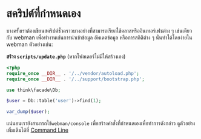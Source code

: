 # สคริปต์ที่กำหนดเอง

บางครั้งเราต้องเขียนสคริปต์ชั่วคราวบางอย่างที่สามารถเรียกใช้คลาสหรืออินเทอร์เฟซต่าง ๆ เช่นเดียวกับ webman เพื่อทำงานเช่นการนำเข้าข้อมูล อัพเดตข้อมูล หรือการสถิติต่าง ๆ นั่นทำได้โดยง่ายใน webman ตัวอย่างเช่น:

**สร้าง `scripts/update.php`** (หากโฟลเดอร์ไม่มีให้สร้างเอง)
```php
<?php
require_once __DIR__ . '/../vendor/autoload.php';
require_once __DIR__ . '/../support/bootstrap.php';

use think\facade\Db;

$user = Db::table('user')->find(1);

var_dump($user);
```

แน่นอนเรายังสามารถใช้`webman/console` เพื่อสร้างคำสั่งที่กำหนดเองเพื่อทำการดังกล่าว ดูตัวอย่างเพิ่มเติมได้ที่ [Command Line](../plugin/console.md)
